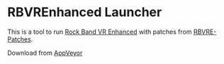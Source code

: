 # RBVREnhanced Launcher

This is a tool to run [Rock Band VR Enhanced](https://github.com/RBEnhanced/RBVREnhanced) with patches from [RBVRE-Patches](https://github.com/LlysiX/RBVRE-Patches).

Download from [AppVeyor](https://ci.appveyor.com/project/LlysiX/rbvre-launcher/build/artifacts)
